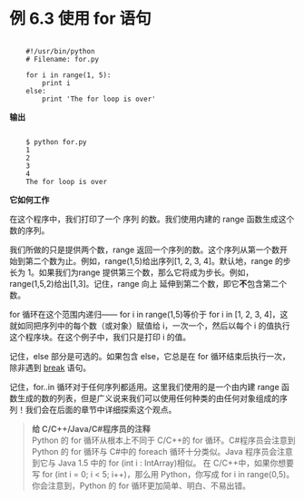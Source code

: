 # 例 6.3 使用 for 语句

```

    #!/usr/bin/python
    # Filename: for.py
    
    for i in range(1, 5):
        print i
    else:
        print 'The for loop is over'

```

**输出**

```

    $ python for.py
    1
    2
    3
    4
    The for loop is over

```


**它如何工作**

在这个程序中，我们打印了一个 序列 的数。我们使用内建的 range 函数生成这个数的序列。

我们所做的只是提供两个数，range 返回一个序列的数。这个序列从第一个数开始到第二个数为止。例如，range(1,5)给出序列[1, 2, 3, 4]。默认地，range 的步长为 1。如果我们为range 提供第三个数，那么它将成为步长。例如，range(1,5,2)给出[1,3]。记住，range 向上 延伸到第二个数，即它**不**包含第二个数。

for 循环在这个范围内递归—— for i in range(1,5)等价于 for i in [1, 2, 3, 4]，这就如同把序列中的每个数（或对象）赋值给 i，一次一个，然后以每个 i 的值执行这个程序块。在这个例子中，我们只是打印 i 的值。

记住，else 部分是可选的。如果包含 else，它总是在 for 循环结束后执行一次，除非遇到 [break](http://woodpecker.org.cn/abyteofpython_cn/chinese/ch06s05.html) 语句。

记住，for..in 循环对于任何序列都适用。这里我们使用的是一个由内建 range 函数生成的数的列表，但是广义说来我们可以使用任何种类的由任何对象组成的序列！我们会在后面的章节中详细探索这个观点。

> **给 C/C++/Java/C#程序员的注释**  
Python 的 for 循环从根本上不同于 C/C++的 for 循环。C#程序员会注意到 Python 的 for 循环与 C#中的 foreach 循环十分类似。Java 程序员会注意到它与 Java 1.5 中的 for (int i : IntArray)相似。
在 C/C++中，如果你想要写 for (int i = 0; i < 5; i++)，那么用 Python，你写成 for i in range(0,5)。你会注意到，Python 的 for 循环更加简单、明白、不易出错。
